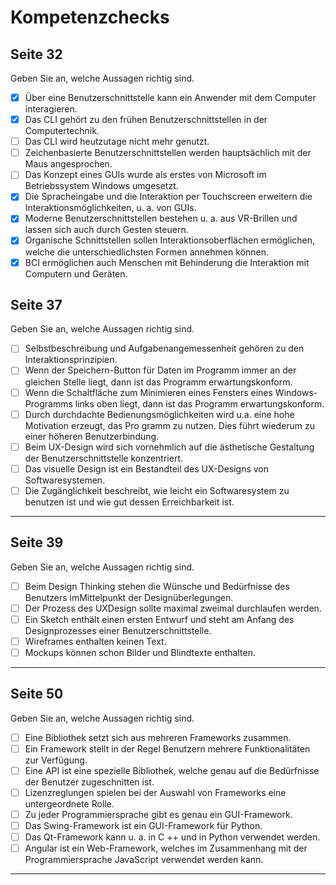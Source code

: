 # Kompetenzchecks

## Seite 32

Geben Sie an, welche Aussagen richtig sind.

- [x]  Über eine Benutzerschnittstelle kann ein Anwender mit dem Computer interagieren.
- [x] Das CLI gehört zu den frühen Benutzerschnittstellen in der Computertechnik.
- [ ] Das CLI wird heutzutage nicht mehr genutzt.
- [ ] Zeichenbasierte Benutzerschnittstellen werden hauptsächlich mit der Maus angesprochen.
- [ ] Das Konzept eines GUIs wurde als erstes von Microsoft im Betriebssystem Windows umgesetzt.
- [x] Die Spracheingabe und die Interaktion per Touchscreen erweitern die Interaktionsmöglichkeiten, u. a. von GUIs.
- [x] Moderne Benutzerschnittstellen bestehen u. a. aus VR-Brillen und lassen sich auch durch Gesten steuern.
- [x] Organische Schnittstellen sollen Interaktionsoberflächen ermöglichen, welche die unterschiedlichsten Formen annehmen können.
- [x] BCI ermöglichen auch Menschen mit Behinderung die Interaktion mit Computern und Geräten.

## Seite 37

Geben Sie an, welche Aussagen richtig sind.

- [ ] Selbstbeschreibung und Aufgabenangemessenheit gehören zu den Interaktionsprinzipien.
- [ ] Wenn der Speichern-Button für Daten im Programm immer an der gleichen Stelle liegt, dann ist das Programm erwartungskonform.
- [ ] Wenn die Schaltfläche zum Minimieren eines Fensters eines Windows-Programms links oben liegt, dann ist das Programm erwartungskonform.
- [ ] Durch durchdachte Bedienungsmöglichkeiten wird u.a. eine hohe Motivation erzeugt, das Pro gramm zu nutzen. Dies führt wiederum zu einer höheren Benutzerbindung.
- [ ] Beim UX-Design wird sich vornehmlich auf die ästhetische Gestaltung der Benutzerschnittstelle konzentriert.
- [ ] Das visuelle Design ist ein Bestandteil des UX-Designs von Softwaresystemen.
- [ ] Die Zugänglichkeit beschreibt, wie leicht ein Softwaresystem zu benutzen ist und wie gut dessen Erreichbarkeit ist.

---

## Seite 39

Geben Sie an, welche Aussagen richtig sind.

- [ ] Beim Design Thinking stehen die Wünsche und Bedürfnisse des Benutzers imMittelpunkt der Designüberlegungen.
- [ ] Der Prozess des UXDesign sollte maximal zweimal durchlaufen werden.
- [ ] Ein Sketch enthält einen ersten Entwurf und steht am Anfang des Designprozesses einer Benutzerschnittstelle.
- [ ] Wireframes enthalten keinen Text.
- [ ] Mockups können schon Bilder und Blindtexte enthalten.

---

## Seite 50

Geben Sie an, welche Aussagen richtig sind.

- [ ] Eine Bibliothek setzt sich aus mehreren Frameworks zusammen.
- [ ] Ein Framework stellt in der Regel Benutzern mehrere Funktionalitäten zur Verfügung.
- [ ] Eine API ist eine spezielle Bibliothek, welche genau auf die Bedürfnisse der Benutzer zugeschnitten ist.
- [ ] Lizenzreglungen spielen bei der Auswahl von Frameworks eine untergeordnete Rolle.
- [ ] Zu jeder Programmiersprache gibt es genau ein GUI-Framework.
- [ ] Das Swing-Framework ist ein GUI-Framework für Python.
- [ ] Das Qt-Framework kann u. a. in C ++ und in Python verwendet werden.
- [ ] Angular ist ein Web-Framework, welches im Zusammenhang mit der Programmiersprache JavaScript verwendet werden kann.

---
